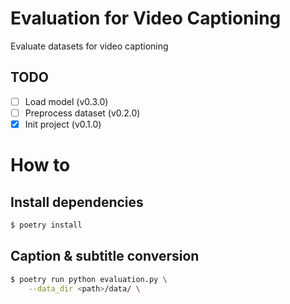 # Evaluation for Video Captioning

Evaluate datasets for video captioning


## TODO
- [ ]  Load model (v0.3.0)
- [ ]  Preprocess dataset (v0.2.0)
- [x]  Init project (v0.1.0)

# How to

## Install dependencies

```bash
$ poetry install
```

## Caption & subtitle conversion

```bash
$ poetry run python evaluation.py \
    --data_dir <path>/data/ \
```
